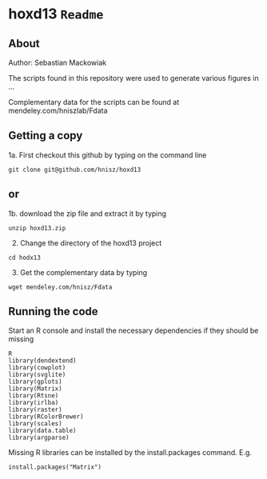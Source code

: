 # hoxd13 `Readme`

## About 

Author: Sebastian Mackowiak 

The scripts found in this repository were used to generate
various figures in ... 

Complementary data for the scripts can be found at
mendeley.com/hniszlab/Fdata

## Getting a copy 

1a. First checkout this github by typing on the command line

```
git clone git@github.com/hnisz/hoxd13
```

## or

1b. download the zip file and extract it by typing
``` 
unzip hoxd13.zip
```

2. Change the directory of the hoxd13 project
```
cd hodx13
```

3. Get the complementary data by typing
```
wget mendeley.com/hnisz/Fdata
```

## Running the code
Start an R console and install the necessary dependencies if they should be missing
```
R
library(dendextend)
library(cowplot)
library(svglite)
library(gplots)
library(Matrix)
library(Rtsne)
library(irlba)
library(raster)
library(RColorBrewer)
library(scales)
library(data.table)
library(argparse)
```
Missing R libraries can be installed by the install.packages command.
E.g.
```
install.packages("Matrix")
```
